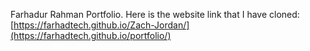 Farhadur Rahman Portfolio.
Here is the website link that I have cloned: [https://farhadtech.github.io/Zach-Jordan/](https://farhadtech.github.io/portfolio/)
